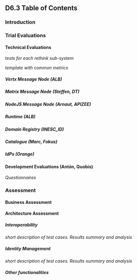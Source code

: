 ## D6.3 Table of Contents

### Introduction

### Trial Evaluations

#### Technical Evaluations

*tests for each rethink sub-system*

*template with common metrics*

##### Vertx Message Node (ALB)

##### Matrix Message Node (Steffen, DT)

##### NodeJS Message Node (Arnaut, APIZEE)

##### Runtime (ALB)

##### Domain Registry (INESC_ID)

##### Catalogue (Marc, Fokus)

##### IdPs (Orange)

#### Development Evaluations (Antón, Quobis)

*Questionnaires*

### Assessment

#### Business Assessment

#### Architecture Assessment

##### Interoperability

*short description of test cases. Results summary and analysis*

##### Identity Management

*short description of test cases. Results summary and analysis*

##### Other functionalities
